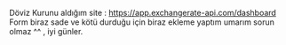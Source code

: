 Döviz Kurunu aldığım site : https://app.exchangerate-api.com/dashboard
Form biraz sade ve kötü durduğu için biraz ekleme yaptım umarım sorun olmaz ^^ , iyi günler.
